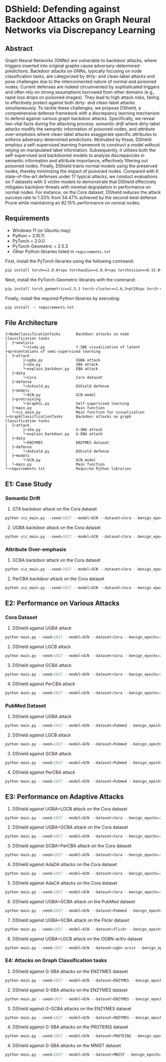 
# DShield: Defending against Backdoor Attacks on Graph Neural Networks via Discrepancy Learning

## Abstract

Graph Neural Networks (GNNs) are vulnerable to backdoor attacks, where triggers inserted into original graphs cause adversary-determined predictions.
Backdoor attacks on GNNs, typically focusing on node classification tasks, are categorized by dirty- and clean-label attacks and pose challenges due to the interconnected nature of normal and poisoned nodes.
Current defenses are indeed circumvented by sophisticated triggers and often rely on strong assumptions borrowed from other domains (e.g., rapid loss drops on poisoned images).
They lead to high attack risks, failing to effectively protect against both dirty- and clean-label attacks simultaneously.
To tackle these challenges, we propose DShield, a comprehensive defense framework with a discrepancy learning mechanism to defend against various graph backdoor attacks.
Specifically, we reveal two vital facts during the attacking process: *semantic drift* where dirty-label attacks modify the semantic information of poisoned nodes, and *attribute over-emphasis* where clean-label attacks exaggerate specific attributes to enforce adversary-determined predictions.
Motivated by those, DShield employs a self-supervised learning framework to construct a model without relying on manipulated label information.
Subsequently, it utilizes both the self-supervised and backdoored models to analyze discrepancies in semantic information and attribute importance, effectively filtering out poisoned nodes.
Finally, DShield trains normal models using the preserved nodes, thereby minimizing the impact of poisoned nodes.
Compared with 6 state-of-the-art defenses under 17 typical attacks, we conduct evaluations on 7 datasets with 3 victim models to demonstrate that DShield effectively mitigates backdoor threats with minimal degradation in performance on normal nodes.
For instance, on the Cora dataset, DShield reduces the attack success rate to 1.33\% from 54.47\% achieved by the second-best defense Prune while maintaining an 82.15\% performance on normal nodes.

## Requirements

- Windows 11 (or Ubuntu may)
- Python = 3.10.11
- PyTorch = 2.0.0
- PyTorch-Geometric = 2.5.3
- Other Python libraries listed in ```requirements.txt```

First, install the PyTorch libraries using the following command:
```bash
pip install torch==2.0.0+cpu torchaudio==2.0.0+cpu torchvision==0.15.0+cpu -f https://download.pytorch.org/whl/torch_stable.html
```
Next, install the PyTorch-Geometric libraries with the command:
```bash
pip install torch_geometric==2.5.3 torch-cluster==1.6.3+pt20cpu torch-scatter==2.1.2+pt20cpu torch-sparse==0.6.18+pt20cpu torch-spline-conv==1.2.2+pt20cpu -f https://data.pyg.org/whl/torch-2.0.0+cpu.html
```
Finally, install the required Python libraries by executing:
```bash
pip install -r requirements.txt
```


## File Architecture

```
├─NodeClassificationTasks       Backdoor attacks on node classification tasks
│  ├─analysis
│       └─study.py              t-SNE visualization of latent representations of semi-supervised learning
|  ├─attack
│       ├─ugba.py               UGBA attack
│       ├─sba.py                SBA attack
|       └─explain_backdoor.py   EBA attack
|  ├─data
│       └─Cora                  Cora dataset
|  ├─defense
│       └─dshield.py            DShield defense
|  ├─models
│       └─GCN.py                GCN model
|  ├─pretraining
│       └─GraphCL.py            Self-supervised learning
|  ├─main.py                    Main function
|  └─viz_main.py                Main function for visualization
├─GraphClassificationTasks      Backdoor attacks on graph classification tasks
|  ├─attack
│       ├─sba.py                G-SBA attack
│       └─explain_backdoor.py   G-EBA attack
|  ├─data
│       └─ENZYMES               ENZYMES dataset
|  ├─defense
│       └─dshield.py            DShield defense
|  ├─models
│       └─GCN.py                GCN model
|  └─main.py                    Main function
└─requirements.txt              Required Python libraries
```

## E1: Case Study

### Semantic Drift

1. GTA backdoor attack on the Cora dataset

```Python
python viz_main.py --seed=1027 --model=GCN --dataset=Cora --benign_epochs=200 --trigger_size=3 --vs_number=10 --use_vs_number --target_class=1 --selection_method=cluster_degree --attack_method=GTA --gta_thrd=0.5 --gta_lr=0.01 --gta_trojan_epochs=400 --gta_loss_factor=0.0001 --defense_method=none
```

2. UGBA backdoor attack on the Cora dataset

```Python
python viz_main.py --seed=1027 --model=GCN --dataset=Cora --benign_epochs=200 --trigger_size=3 --vs_number=10 --use_vs_number --target_class=1 --selection_method=cluster_degree --attack_method=UGBA --ugba_thrd=0.5 --ugba_trojan_epochs=200 --ugba_inner_epochs=5 --ugba_target_loss_weight=5 --ugba_homo_loss_weight=50 --ugba_homo_boost_thrd=1.0  --defense_method=none
```


### Attribute Over-emphasis

1. GCBA backdoor attack on the Cora dataset

```Python
python viz_main.py --seed=1027 --model=GCN --dataset=Cora --benign_epochs=200 --trigger_size=3 --vs_number=10 --use_vs_number --target_class=1 --selection_method=clean_label --attack_method=GCBA --gcba_num_hidden=512 --gcba_feat_budget=100 --gcba_trojan_epochs=300 --gcba_ssl_tau=0.8 --gcba_tau=0.2 --gcba_edge_drop_ratio=0.5 --defense_method=none
```

2. PerCBA backdoor attack on the Cora dataset

```Python
python viz_main.py --seed=1027 --model=GCN --dataset=Cora --benign_epochs=200 --trigger_size=3 --vs_number=10 --use_vs_number --target_class=1 --selection_method=clean_label --attack_method=PerCBA --percba_trojan_epochs=300 --percba_perturb_epochs=200 --percba_mu=0.01 --percba_eps=0.5 --percba_feat_budget=200 --defense_method=none
```

## E2: Performance on Various Attacks

### Cora Dataset

1. DShield against UGBA attack 

```Python
python main.py --seed=1027 --model=GCN --dataset=Cora --benign_epochs=200 --trigger_size=3 --vs_number=10 --use_vs_number --target_class=1 --selection_method=cluster_degree --attack_method=UGBA --ugba_thrd=0.5 --ugba_trojan_epochs=200 --ugba_inner_epochs=5 --ugba_target_loss_weight=5 --ugba_homo_loss_weight=50 --ugba_homo_boost_thrd=1.0 --defense_method=DShield --dshield_pretrain_epochs=400 --dshield_finetune_epochs=400 --dshield_classify_epochs=200 --dshield_neg_epochs=100 --dshield_kappa1=5 --dshield_kappa2=5 --dshield_kappa3=0.1 --dshield_edge_drop_ratio=0.20 --dshield_feature_drop_ratio=0.20 --dshield_tau=0.9 --dshield_balance_factor=0.5 --dshield_classify_rounds=1 --dshield_thresh=2.5
```


2. DShield against LGCB attack 

```Python
python main.py --seed=1027 --model=GCN --dataset=Cora --benign_epochs=200 --trigger_size=3 --vs_number=10 --use_vs_number --target_class=1 --selection_method=cluster_degree --attack_method=LGCB --lgcb_num_budgets=200 --defense_method=DShield --dshield_pretrain_epochs=400 --dshield_finetune_epochs=400 --dshield_classify_epochs=200 --dshield_neg_epochs=100 --dshield_kappa1=5 --dshield_kappa2=5 --dshield_kappa3=0.1 --dshield_edge_drop_ratio=0.20 --dshield_feature_drop_ratio=0.20 --dshield_tau=0.9 --dshield_balance_factor=0.5 --dshield_classify_rounds=1 --dshield_thresh=2.5
```

3. DShield against GCBA attack

```Python
python main.py --seed=1027 --model=GCN --dataset=Cora --benign_epochs=200 --trigger_size=3 --vs_number=10 --use_vs_number --target_class=1 --selection_method=clean_label --attack_method=GCBA --gcba_num_hidden=512 --gcba_feat_budget=100 --gcba_trojan_epochs=300 --gcba_ssl_tau=0.8 --gcba_tau=0.2 --gcba_edge_drop_ratio=0.5 --defense_method=DShield --dshield_pretrain_epochs=400 --dshield_finetune_epochs=400 --dshield_classify_epochs=200 --dshield_neg_epochs=100 --dshield_kappa1=5 --dshield_kappa2=5 --dshield_kappa3=0.01 --dshield_edge_drop_ratio=0.20 --dshield_feature_drop_ratio=0.20 --dshield_tau=0.9 --dshield_balance_factor=0.5 --dshield_classify_rounds=1 --dshield_thresh=1
```

4. DShield against PerCBA attack

```Python
python main.py --seed=1027 --model=GCN --dataset=Cora --benign_epochs=200 --trigger_size=3 --vs_number=10 --use_vs_number --target_class=1 --selection_method=clean_label --attack_method=PerCBA --percba_trojan_epochs=300 --percba_perturb_epochs=200 --percba_mu=0.01 --percba_eps=0.5 --percba_feat_budget=200 --defense_method=DShield --dshield_pretrain_epochs=400 --dshield_finetune_epochs=400 --dshield_classify_epochs=200 --dshield_neg_epochs=100 --dshield_kappa1=5 --dshield_kappa2=5 --dshield_kappa3=0.01 --dshield_edge_drop_ratio=0.20 --dshield_feature_drop_ratio=0.20 --dshield_tau=0.9 --dshield_balance_factor=0.5 --dshield_classify_rounds=1 --dshield_thresh=10
```

### PubMed Dataset

1. DShield against UGBA attack 

```Python
python main.py --seed=1027 --model=GCN --dataset=Pubmed --benign_epochs=200 --trigger_size=3 --vs_number=40 --use_vs_number --target_class=1 --selection_method=cluster_degree --attack_method=UGBA --ugba_thrd=0.5 --ugba_trojan_epochs=200 --ugba_inner_epochs=5 --ugba_target_loss_weight=5 --ugba_homo_loss_weight=50 --ugba_homo_boost_thrd=1.0 --defense_method=DShield --dshield_pretrain_epochs=400 --dshield_finetune_epochs=400 --dshield_classify_epochs=400 --dshield_kappa1=5 --dshield_kappa2=5 --dshield_kappa3=0.1 --dshield_edge_drop_ratio=0.20 --dshield_feature_drop_ratio=0.20 --dshield_tau=0.9 --dshield_balance_factor=0.5 --dshield_classify_rounds=1 --dshield_thresh=2.5
```

2. DShield against LGCB attack 

```Python
python main.py --seed=1027 --model=GCN --dataset=Pubmed --benign_epochs=200 --trigger_size=3 --vs_number=40 --use_vs_number --target_class=1 --selection_method=cluster_degree --attack_method=LGCB --lgcb_num_budgets=200 --defense_method=DShield --dshield_pretrain_epochs=400 --dshield_finetune_epochs=400 --dshield_classify_epochs=400 --dshield_kappa1=5 --dshield_kappa2=5 --dshield_kappa3=0.01 --dshield_edge_drop_ratio=0.20 --dshield_feature_drop_ratio=0.20 --dshield_tau=0.9 --dshield_balance_factor=0.5 --dshield_classify_rounds=1 --dshield_thresh=2.5
```

3. DShield against GCBA attack 

```Python
python main.py --seed=1027 --model=GCN --dataset=Pubmed --benign_epochs=200 --trigger_size=3 --vs_number=40 --use_vs_number --target_class=1 --selection_method=clean_label --attack_method=GCBA --gcba_num_hidden=512 --gcba_feat_budget=100 --gcba_trojan_epochs=300 --gcba_ssl_tau=0.8 --gcba_tau=0.2 --gcba_edge_drop_ratio=0.5 --defense_method=DShield --dshield_pretrain_epochs=400 --dshield_finetune_epochs=400 --dshield_classify_epochs=400 --dshield_kappa1=5 --dshield_kappa2=5 --dshield_kappa3=0.01 --dshield_edge_drop_ratio=0.20 --dshield_feature_drop_ratio=0.20 --dshield_tau=0.9 --dshield_balance_factor=0.5 --dshield_classify_rounds=1 --dshield_thresh=2.5
```

4. DShield against PerCBA attack 

```Python
python main.py --seed=1027 --model=GCN --dataset=Pubmed --benign_epochs=200 --trigger_size=5 --vs_number=60 --use_vs_number --target_class=1 --selection_method=clean_label --attack_method=PerCBA --percba_trojan_epochs=300 --percba_perturb_epochs=200 --percba_mu=0.01 --percba_eps=0.5 --percba_feat_budget=200 --defense_method=DShield --dshield_pretrain_epochs=800 --dshield_finetune_epochs=400 --dshield_classify_epochs=400 --dshield_kappa1=5 --dshield_kappa2=5 --dshield_kappa3=0.01 --dshield_edge_drop_ratio=0.20 --dshield_feature_drop_ratio=0.20 --dshield_tau=0.9 --dshield_balance_factor=0.5 --dshield_classify_rounds=1 --dshield_thresh=5
```


## E3: Performance on Adaptive Attacks

1. DShield against UGBA+LGCB attack on the Cora dataset

```Python
python main.py --seed=1027 --model=GCN --dataset=Cora --benign_epochs=200 --trigger_size=3 --vs_number=20 --use_vs_number --target_class=1-2 --selection_method=mixture --attack_method=UGBA-LGCB --UGBA_thrd=0.5 --ugba_trojan_epochs=200 --ugba_inner_epochs=5 --ugba_target_loss_weight=5 --ugba_homo_loss_weight=50 --ugba_homo_boost_thrd=1.0 --lgcb_num_budgets=200 --defense_method=DShield --dshield_pretrain_epochs=400 --dshield_finetune_epochs=400 --dshield_classify_epochs=400 --dshield_kappa1=5 --dshield_kappa2=5 --dshield_kappa3=0.1 --dshield_edge_drop_ratio=0.20 --dshield_feature_drop_ratio=0.20 --dshield_tau=0.9 --dshield_balance_factor=0.5 --dshield_classify_rounds=1 --dshield_thresh=2.5
```

2. DShield against UGBA+GCBA attack on the Cora dataset

```Python
python main.py --seed=1027 --model=GCN --dataset=Cora --benign_epochs=200 --trigger_size=3 --vs_number=20 --use_vs_number --target_class=1-2 --selection_method=mixture --attack_method=UGBA-GCBA --ugba_thrd=0.5 --ugba_trojan_epochs=200 --ugba_inner_epochs=5 --ugba_target_loss_weight=5 --ugba_homo_loss_weight=50 --ugba_homo_boost_thrd=1.0 --gcba_num_hidden=512 --gcba_feat_budget=100 --gcba_trojan_epochs=300 --gcba_ssl_tau=0.8 --gcba_tau=0.2 --gcba_edge_drop_ratio=0.5 --defense_method=DShield --dshield_pretrain_epochs=400 --dshield_finetune_epochs=400 --dshield_classify_epochs=400 --dshield_kappa1=5 --dshield_kappa2=5 --dshield_kappa3=0.01 --dshield_edge_drop_ratio=0.20 --dshield_feature_drop_ratio=0.20 --dshield_tau=0.9 --dshield_balance_factor=0.5 --dshield_classify_rounds=1 --dshield_thresh=1
```

3. DShield against GCBA+PerCBA attack on the Cora dataset

```Python
python main.py --seed=1027 --model=GCN --dataset=Cora --benign_epochs=200 --trigger_size=3 --vs_number=20 --use_vs_number --target_class=1-2 --selection_method=mixture --attack_method=GCBA-PerCBA --gcba_num_hidden=512 --gcba_feat_budget=100 --gcba_trojan_epochs=300 --gcba_ssl_tau=0.8 --gcba_tau=0.2 --gcba_edge_drop_ratio=0.5 --percba_trojan_epochs=300 --percba_perturb_epochs=200 --percba_mu=0.01 --percba_eps=0.5 --percba_feat_budget=200 --defense_method=DShield --dshield_pretrain_epochs=400 --dshield_finetune_epochs=400 --dshield_classify_epochs=400 --dshield_kappa1=5 --dshield_kappa2=5 --dshield_kappa3=0.01 --dshield_edge_drop_ratio=0.20 --dshield_feature_drop_ratio=0.20 --dshield_tau=0.9 --dshield_balance_factor=0.5 --dshield_classify_rounds=1 --dshield_thresh=1
```

4. DShield against AdaDA attacks on the Cora dataset

```Python
python main.py --seed=1027 --model=GCN --dataset=Cora --benign_epochs=200 --trigger_size=3 --vs_number=10 --use_vs_number --target_class=1 --selection_method=cluster_degree --attack_method=AdaDA --adada_thrd=0.5 --adada_trojan_epochs=200 --adada_inner_epochs=5 --adada_target_loss_weight=5 --adada_homo_loss_weight=50 --adada_homo_boost_thrd=1.0 --adaba_reg_loss_weight=100 --adaba_ssl_tau=0.2 --adaba_edge_drop_ratio=0.2  --defense_method=DShield --dshield_pretrain_epochs=400 --dshield_finetune_epochs=400 --dshield_classify_epochs=400 --dshield_kappa1=5 --dshield_kappa2=5 --dshield_kappa3=0.05 --dshield_edge_drop_ratio=0.20 --dshield_feature_drop_ratio=0.20 --dshield_tau=0.9 --dshield_balance_factor=0.5 --dshield_classify_rounds=1 --dshield_thresh=2.5
```

5. DShield against AdaCA attacks on the Cora dataset

```Python
python main.py --seed=1027 --model=GCN --dataset=Cora --benign_epochs=200 --trigger_size=3 --vs_number=10 --use_vs_number --target_class=1 --selection_method=clean_label --attack_method=AdaCA --adaca_num_hidden=512 --adaca_feat_budget=100 --adaca_trojan_epochs=300 --adaca_umap_epochs=10 --adaca_ssl_tau=0.8 --adaca_tau=0.2 --adaca_edge_drop_ratio=0.5 --adaca_reg_loss_weight=50 --defense_method=DShield --dshield_pretrain_epochs=400 --dshield_finetune_epochs=400 --dshield_classify_epochs=400 --dshield_kappa1=5 --dshield_kappa2=5 --dshield_kappa3=0.01 --dshield_edge_drop_ratio=0.20 --dshield_feature_drop_ratio=0.20 --dshield_tau=0.9 --dshield_balance_factor=0.5 --dshield_classify_rounds=1 --dshield_thresh=1
```

6. DShield against UGBA+GCBA attack on the PubMed dataset

```Python
python main.py --seed=1027 --model=GCN --dataset=Pubmed --benign_epochs=200 --trigger_size=3 --vs_number=80 --use_vs_number --target_class=1-2 --selection_method=mixture --attack_method=UGBA-GCBA --ugba_thrd=0.5 --ugba_trojan_epochs=200 --ugba_inner_epochs=5 --ugba_target_loss_weight=5 --ugba_homo_loss_weight=50 --ugba_homo_boost_thrd=1.0 --gcba_num_hidden=512 --gcba_feat_budget=100 --gcba_trojan_epochs=300 --gcba_ssl_tau=0.8 --gcba_tau=0.2 --gcba_edge_drop_ratio=0.5 --defense_method=DShield --dshield_pretrain_epochs=400 --dshield_finetune_epochs=400 --dshield_classify_epochs=400 --dshield_kappa1=5 --dshield_kappa2=5 --dshield_kappa3=0.1 --dshield_edge_drop_ratio=0.20 --dshield_feature_drop_ratio=0.20 --dshield_tau=0.9 --dshield_balance_factor=0.5 --dshield_classify_rounds=1 --dshield_thresh=0.1 
```

7. DShield against UGBA+GCBA attack on the Flickr dataset

```Python
python main.py --seed=1027 --model=GCN --dataset=Flickr --benign_epochs=200 --trigger_size=3 --vs_number=160 --use_vs_number --target_class=1-2 --selection_method=mixture --attack_method=UGBA-LGCB --ugba_thrd=0.5 --ugba_trojan_epochs=200 --ugba_inner_epochs=5 --ugba_target_loss_weight=5 --ugba_homo_loss_weight=50 --ugba_homo_boost_thrd=1.0 --lgcb_num_budgets=200 --defense_method=DShield --dshield_pretrain_epochs=400 --dshield_finetune_epochs=400 --dshield_classify_epochs=400 --dshield_kappa1=5 --dshield_kappa2=5 --dshield_kappa3=0.1 --dshield_edge_drop_ratio=0.20 --dshield_feature_drop_ratio=0.20 --dshield_tau=0.9 --dshield_balance_factor=0.5 --dshield_classify_rounds=1 --dshield_thresh=2.5
```

8. DShield against UGBA+LGCB attack on the OGBN-arXiv dataset

```Python
python main.py --seed=1027 --model=GCN --dataset=ogbn-arxiv --benign_epochs=200 --trigger_size=3 --vs_number=320 --use_vs_number --target_class=1-2 --selection_method=mixture --attack_method=UGBA-LGCB --ugba_thrd=0.5 --ugba_trojan_epochs=200 --ugba_inner_epochs=5 --ugba_target_loss_weight=5 --ugba_homo_loss_weight=50 --ugba_homo_boost_thrd=1.0 --lgcb_num_budgets=100 --defense_method=DShield --dshield_pretrain_epochs=400 --dshield_finetune_epochs=400 --dshield_classify_epochs=400 --dshield_kappa1=5 --dshield_kappa2=5 --dshield_kappa3=0.1 --dshield_edge_drop_ratio=0.20 --dshield_feature_drop_ratio=0.20 --dshield_tau=0.9 --dshield_balance_factor=0.5 --dshield_classify_rounds=1 --dshield_thresh=2.5
```

### E4: Attacks on Graph Classification tasks

1. DShield against G-SBA attacks on the ENZYMES dataset

```Python
python main.py --seed=1027 --model=GCN --dataset=ENZYMES --benign_epochs=200 --trigger_size=20 --vs_ratio=0.1 --target_class=1 --attack_method=SBA --sba_attack_method=Rand_Gene --sba_trigger_prob=0.5 --defense_method=DShield --dshield_pretrain_epochs=400 --dshield_finetune_epochs=400 --dshield_classify_epochs=400 --dshield_neg_epochs=100 --dshield_kappa1=0.1 --dshield_edge_drop_ratio=0.20 --dshield_feature_drop_ratio=0.20 --dshield_tau=0.9 --dshield_balance_factor=0.5 --dshield_classify_rounds=1 --dshield_thresh=2.5
```

2. DShield against G-EBA attacks on the ENZYMES dataset

```Python
python main.py --seed=1027 --model=GCN --dataset=ENZYMES --benign_epochs=200 --trigger_size=20 --vs_ratio=0.1 --target_class=1 --attack_method=ExplainBackdoor --eb_trig_feat_val=-1.0 --defense_method=DShield --dshield_pretrain_epochs=400 --dshield_finetune_epochs=400 --dshield_classify_epochs=400 --dshield_neg_epochs=100 --dshield_kappa1=0.1 --dshield_edge_drop_ratio=0.20 --dshield_feature_drop_ratio=0.20 --dshield_tau=0.9 --dshield_balance_factor=0.5 --dshield_classify_rounds=1 --dshield_thresh=2.5
```

3. DShield against G-GCBA attacks on the ENZYMES dataset

```Python
python main.py --seed=1027 --model=GCN --dataset=ENZYMES --benign_epochs=200 --trigger_size=20 --vs_ratio=0.1 --target_class=1 --attack_method=GCBA --eb_trig_feat_val=-1.0 --defense_method=DShield --dshield_pretrain_epochs=400 --dshield_finetune_epochs=400 --dshield_classify_epochs=400 --dshield_neg_epochs=100 --dshield_kappa1=0.1 --dshield_edge_drop_ratio=0.20 --dshield_feature_drop_ratio=0.20 --dshield_tau=0.9 --dshield_balance_factor=0.5 --dshield_classify_rounds=1 --dshield_thresh=2.5
```

4. DShield against G-SBA attacks on the PROTEINS dataset

```Python
python main.py --seed=1027 --model=GCN --dataset=PROTEINS --benign_epochs=200 --trigger_size=20 --vs_ratio=0.1 --target_class=1 --attack_method=SBA --sba_attack_method=Rand_Gene --sba_trigger_prob=0.5 --defense_method=DShield --dshield_pretrain_epochs=400 --dshield_finetune_epochs=400 --dshield_classify_epochs=200 --dshield_neg_epochs=100 --dshield_kappa1=0.01 --dshield_edge_drop_ratio=0.20 --dshield_feature_drop_ratio=0.20 --dshield_tau=0.9 --dshield_balance_factor=0.5 --dshield_classify_rounds=1 --dshield_thresh=2.5
```

4. DShield against G-SBA attacks on the MNIST dataset

```Python
python main.py --seed=1027 --model=GCN --dataset=MNIST --benign_epochs=200 --trigger_size=20 --vs_ratio=0.1 --target_class=1 --batch_size=256 --attack_method=SBA --sba_attack_method=Rand_Gene --sba_trigger_prob=0.5 --defense_method=DShield --dshield_pretrain_epochs=400 --dshield_finetune_epochs=400 --dshield_classify_epochs=200 --dshield_neg_epochs=100 --dshield_kappa1=0.01 --dshield_edge_drop_ratio=0.20 --dshield_feature_drop_ratio=0.20 --dshield_tau=0.9 --dshield_balance_factor=0.5 --dshield_classify_rounds=1 --dshield_thresh=2.5
```